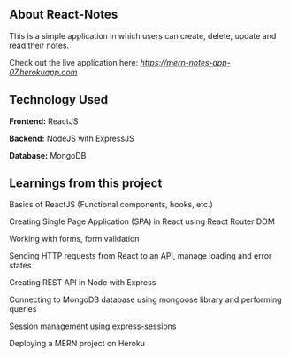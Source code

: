 ## About React-Notes
This is a simple application in which users can create, delete, update and read their notes.

Check out the live application here: *https://mern-notes-app-07.herokuapp.com*

## Technology Used
**Frontend:** ReactJS

**Backend:** NodeJS with ExpressJS

**Database:** MongoDB

## Learnings from this project
Basics of ReactJS (Functional components, hooks, etc.)

Creating Single Page Application (SPA) in React using React Router DOM

Working with forms, form validation

Sending HTTP requests from React to an API, manage loading and error states

Creating REST API in Node with Express

Connecting to MongoDB database using mongoose library and performing queries

Session management using express-sessions

Deploying a MERN project on Heroku
